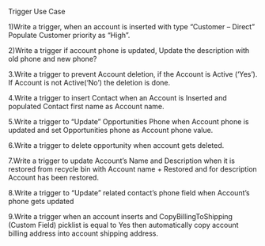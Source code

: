 Trigger Use Case


1)Write a trigger, when an account is inserted with type “Customer – Direct” Populate Customer priority as “High”. 

2)Write a trigger if account phone is updated, Update the description with old phone and new phone?

3.Write a trigger to prevent Account deletion, if the Account is Active (‘Yes’). If Account is not 
Active(‘No’) the deletion is done. 

4.Write a trigger to insert Contact when an Account is Inserted and populated Contact first name 
as Account name.

5.Write a trigger to “Update” Opportunities Phone when Account phone is updated 
and set Opportunities phone as Account phone value. 

6.Write a trigger to delete opportunity when account gets deleted.

7.Write a trigger to update Account’s Name and Description when it is restored from 
recycle bin with Account name + Restored and for description Account has been 
restored.

8.Write a trigger to “Update” related contact’s phone field when Account’s phone 
gets updated 

9.Write a trigger when an account inserts and CopyBillingToShipping (Custom 
Field) picklist is equal to Yes then automatically copy account billing address into 
account shipping address.
